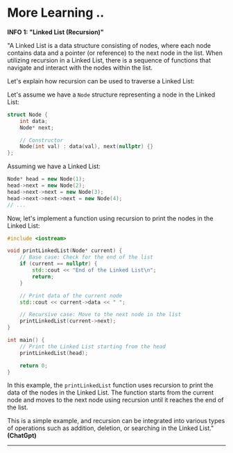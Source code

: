 # More Learning ..

**INFO 1: "Linked List (Recursion)"**

"A Linked List is a data structure consisting of nodes, where each node contains data and a pointer (or reference) to the next node in the list. When utilizing recursion in a Linked List, there is a sequence of functions that navigate and interact with the nodes within the list.

Let's explain how recursion can be used to traverse a Linked List:

Let's assume we have a `Node` structure representing a node in the Linked List:

```cpp
struct Node {
    int data;
    Node* next;

    // Constructor
    Node(int val) : data(val), next(nullptr) {}
};
```

Assuming we have a Linked List:

```cpp
Node* head = new Node(1);
head->next = new Node(2);
head->next->next = new Node(3);
head->next->next->next = new Node(4);
// ...
```

Now, let's implement a function using recursion to print the nodes in the Linked List:

```cpp
#include <iostream>

void printLinkedList(Node* current) {
    // Base case: Check for the end of the list
    if (current == nullptr) {
        std::cout << "End of the Linked List\n";
        return;
    }

    // Print data of the current node
    std::cout << current->data << " ";

    // Recursive case: Move to the next node in the list
    printLinkedList(current->next);
}

int main() {
    // Print the Linked List starting from the head
    printLinkedList(head);

    return 0;
}
```

In this example, the `printLinkedList` function uses recursion to print the data of the nodes in the Linked List. The function starts from the current node and moves to the next node using recursion until it reaches the end of the list.

This is a simple example, and recursion can be integrated into various types of operations such as addition, deletion, or searching in the Linked List." **(ChatGpt)**

---
